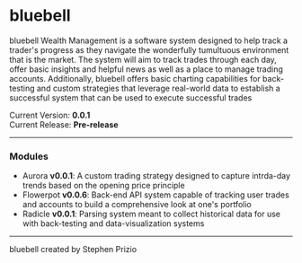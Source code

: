 # bluebell 
bluebell Wealth Management is a software system designed to help track a trader's progress as they navigate the wonderfully tumultuous environment that is the market.
The system will aim to track trades through each day, offer basic insights and helpful news as well as a place to manage trading accounts. Additionally, bluebell offers basic 
charting capabilities for back-testing and custom strategies that leverage real-world data to establish a successful system that can be used to execute successful trades

Current Version: **0.0.1**\
Current Release: **Pre-release**

---

### Modules
- Aurora **v0.0.1**: A custom trading strategy designed to capture intrda-day trends based on the opening price principle
- Flowerpot **v0.0.6**: Back-end API system capable of tracking user trades and accounts to build a comprehensive look at one's portfolio
- Radicle **v0.0.1**: Parsing system meant to collect historical data for use with back-testing and data-visualization systems

---

bluebell created by Stephen Prizio
